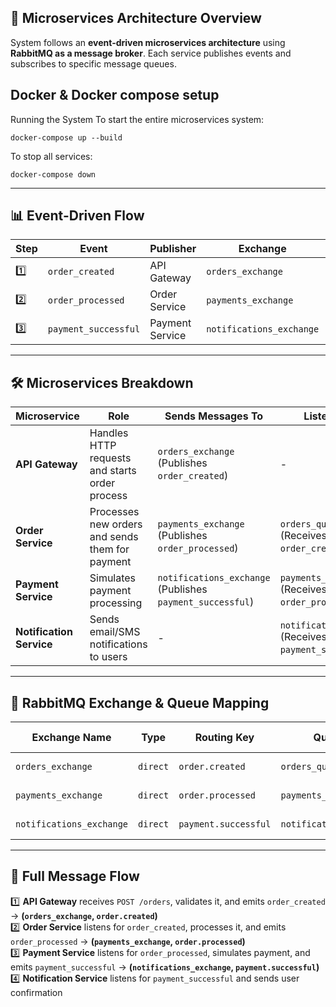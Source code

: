 ## **📌 Microservices Architecture Overview**
System follows an **event-driven microservices architecture** using **RabbitMQ as a message broker**. Each service 
publishes events and subscribes to specific message queues.

## Docker & Docker compose setup

Running the System
To start the entire microservices system:

```shell
docker-compose up --build
```

To stop all services:

```shell
docker-compose down
```

---

## **📊 Event-Driven Flow**
| **Step** | **Event** | **Publisher** | **Exchange** | **Routing Key** | **Queue** | **Subscriber** |
|----------|----------|--------------|--------------|----------------|-----------|--------------|
| 1️⃣ | `order_created` | API Gateway | `orders_exchange` | `order.created` | `orders_queue` | Order Service |
| 2️⃣ | `order_processed` | Order Service | `payments_exchange` | `order.processed` | `payments_queue` | Payment Service |
| 3️⃣ | `payment_successful` | Payment Service | `notifications_exchange` | `payment.successful` | `notifications_queue` | Notification Service |

---

## **🛠 Microservices Breakdown**
| **Microservice** | **Role** | **Sends Messages To** | **Listens To** |
|-----------------|----------|----------------------|---------------|
| **API Gateway** | Handles HTTP requests and starts order process | `orders_exchange` (Publishes `order_created`) | - |
| **Order Service** | Processes new orders and sends them for payment | `payments_exchange` (Publishes `order_processed`) | `orders_queue` (Receives `order_created`) |
| **Payment Service** | Simulates payment processing | `notifications_exchange` (Publishes `payment_successful`) | `payments_queue` (Receives `order_processed`) |
| **Notification Service** | Sends email/SMS notifications to users | - | `notifications_queue` (Receives `payment_successful`) |

---

## **🎯 RabbitMQ Exchange & Queue Mapping**
| **Exchange Name** | **Type** | **Routing Key** | **Queue** | **Bound Service** |
|------------------|---------|----------------|-----------|----------------|
| `orders_exchange` | `direct` | `order.created` | `orders_queue` | Order Service |
| `payments_exchange` | `direct` | `order.processed` | `payments_queue` | Payment Service |
| `notifications_exchange` | `direct` | `payment.successful` | `notifications_queue` | Notification Service |

---

## **🔄 Full Message Flow**
1️⃣ **API Gateway** receives `POST /orders`, validates it, and emits `order_created` → **(`orders_exchange`, `order.created`)**  
2️⃣ **Order Service** listens for `order_created`, processes it, and emits `order_processed` → **(`payments_exchange`, `order.processed`)**  
3️⃣ **Payment Service** listens for `order_processed`, simulates payment, and emits `payment_successful` → **(`notifications_exchange`, `payment.successful`)**  
4️⃣ **Notification Service** listens for `payment_successful` and sends user confirmation

